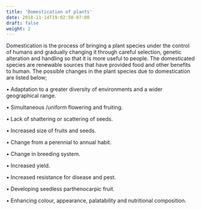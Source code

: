 ```yaml
---
title: 'Domestication of plants'
date: 2018-11-14T19:02:50-07:00
draft: false
weight: 2
---
```


Domestication is the process of bringing a
plant species under the control of humans and
gradually changing it through careful selection,
genetic alteration and handling so that it is more
useful to people. The domesticated species are
renewable sources that have provided food and
other benefits to human.
The possible changes in the plant species due
to domestication are listed below;

•	Adaptation to a greater diversity of
environments and a wider
geographical range.

•	Simultaneous /uniform flowering
and fruiting.

• Lack of shattering or scattering of seeds.

• Increased size of fruits and seeds.

• Change from a perennial to annual habit.

• Change in breeding system.

• Increased yield.

• Increased resistance for disease and pest.

• Developing seedless parthenocarpic
fruit.

• Enhancing colour, appearance,
palatability and nutritional composition.